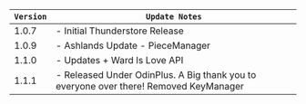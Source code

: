 | `Version` | `Update Notes`    |
|-----------|-------------------|
| 1.0.7     | - Initial Thunderstore Release |
| 1.0.9     | - Ashlands Update - PieceManager |
| 1.1.0     | - Updates + Ward Is Love API|
| 1.1.1     | - Released Under OdinPlus. A Big thank you to everyone over there! Removed KeyManager |